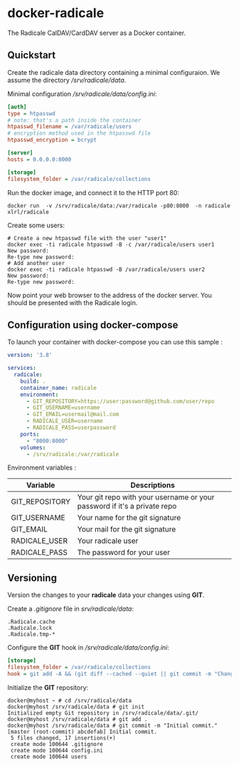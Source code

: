 # docker-radicale

The Radicale CalDAV/CardDAV server as a Docker container.

## Quickstart

Create the radicale data directory containing a minimal configuraion. We assume the directory _/srv/radicale/data_.

Minimal configuration _/srv/radicale/data/config.ini_:

```ini
[auth]
type = htpasswd
# note: that's a path inside the container
htpasswd_filename = /var/radicale/users
# encryption method used in the htpasswd file
htpasswd_encryption = bcrypt

[server]
hosts = 0.0.0.0:8000

[storage]
filesystem_folder = /var/radicale/collections
```

Run the docker image, and connect it to the HTTP port 80:

```shell
docker run  -v /srv/radicale/data:/var/radicale -p80:8000  -n radicale xlrl/radicale
```

Create some users:

```shell
# Create a new htpasswd file with the user "user1"
docker exec -ti radicale htpasswd -B -c /var/radicale/users user1
New password:
Re-type new password:
# Add another user
docker exec -ti radicale htpasswd -B /var/radicale/users user2
New password:
Re-type new password:
```

Now point your web browser to the address of the docker server. You should
be presented with the Radicale login.

## Configuration using docker-compose

To launch your container with docker-compose you can use this sample :

```yaml
version: '3.8'

services:
  radicale:
    build: .
    container_name: radicale
    environment:
      - GIT_REPOSITORY=https://user:password@github.com/user/repo
      - GIT_USERNAME=username
      - GIT_EMAIL=usermail@mail.com
      - RADICALE_USER=username
      - RADICALE_PASS=userpassword
    ports:
      - "8000:8000"
    volumes:
      - /srv/radicale:/var/radicale
```

Environment variables :

|Variable|Descriptions|
|------|------|
|GIT_REPOSITORY| Your git repo with your username or your password if it's a private repo |
|GIT_USERNAME|Your name for the git signature|
|GIT_EMAIL|Your mail for the git signature|
|RADICALE_USER|Your radicale user|
|RADICALE_PASS|The password for your user|

## Versioning

Version the changes to your __radicale__ data your changes using __GIT__.

Create a _.gitignore_ file in _srv/radicale/data_:

```text
.Radicale.cache
.Radicale.lock
.Radicale.tmp-*
```

Configure the __GIT__ hook in _/srv/radicale/data/config.ini_:

```ini
[storage]
filesystem_folder = /var/radicale/collections
hook = git add -A && (git diff --cached --quiet || git commit -m "Changes by "%(user)s)
```

Initialize the __GIT__ repository:

```shell
docker@myhost ~ # cd /srv/radicale/data
docker@myhost /srv/radicale/data # git init
Initialized empty Git repository in /srv/radicale/data/.git/
docker@myhost /srv/radicale/data # git add .
docker@myhost /srv/radicale/data # git commit -m "Initial commit."
[master (root-commit) abcdefab] Initial commit.
 5 files changed, 17 insertions(+)
 create mode 100644 .gitignore
 create mode 100644 config.ini
 create mode 100644 users
